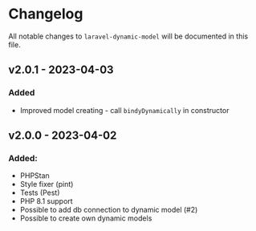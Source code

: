 # Changelog

All notable changes to `laravel-dynamic-model` will be documented in this file.

## v2.0.1 - 2023-04-03

### Added

- Improved model creating - call `bindyDynamically` in constructor

## v2.0.0 - 2023-04-02

### Added:

- PHPStan
- Style fixer (pint)
- Tests (Pest)
- PHP 8.1 support
- Possible to add db connection to dynamic model (#2)
- Possible to create own dynamic models
